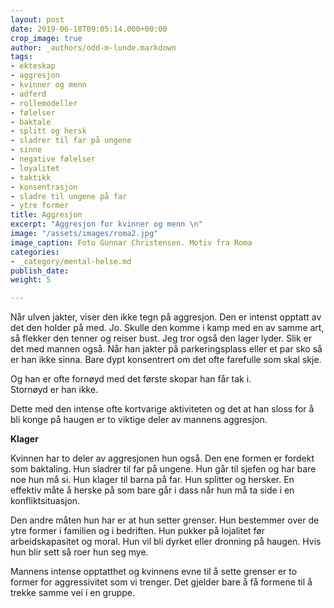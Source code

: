 ```yaml
---
layout: post
date: 2019-06-18T09:05:14.000+00:00
crop_image: true
author: _authors/odd-m-lunde.markdown
tags:
- ekteskap
- aggresjon
- kvinner og menn
- adferd
- rollemodeller
- følelser
- baktale
- splitt og hersk
- sladrer til far på ungene
- sinne
- negative følelser
- loyalitet
- taktikk
- konsentrasjon
- sladre til ungene på far
- ytre former
title: Aggresjon
excerpt: "Aggresjon for kvinner og menn \n"
image: "/assets/images/roma2.jpg"
image_caption: Foto Gunnar Christensen. Motiv fra Roma
categories:
- _category/mental-helse.md
publish_date: 
weight: 5

---
```

Når ulven jakter, viser den ikke tegn på aggresjon. Den er intenst opptatt av det den holder på med. Jo. Skulle den komme i kamp med en av samme art, så flekker den tenner og reiser bust. Jeg tror også den lager lyder. Slik er det med mannen også. Når han jakter på parkeringsplass eller et par sko så er han ikke sinna. Bare dypt konsentrert om det ofte farefulle som skal skje.

Og han er ofte fornøyd med det første skopar han får tak i.  
Stornøyd er han ikke.

Dette med den intense ofte kortvarige aktiviteten og det at han sloss for å bli konge på haugen er to viktige deler av mannens aggresjon.

**Klager**

Kvinnen har to deler av aggresjonen hun også. Den ene formen er fordekt som baktaling. Hun sladrer til far på ungene. Hun går til sjefen og har bare noe hun må si. Hun klager til barna på far. Hun splitter og hersker. En effektiv måte å herske på som bare går i dass når hun må ta side i en konfliktsituasjon.

Den andre måten hun har er at hun setter grenser. Hun bestemmer over de ytre former i familien og i bedriften. Hun pukker på lojalitet før arbeidskapasitet og moral. Hun vil bli dyrket eller dronning på haugen. Hvis hun blir sett så roer hun seg mye.

Mannens intense opptatthet og kvinnens evne til å sette grenser er to former for aggressivitet som vi trenger. Det gjelder bare å få formene til å trekke samme vei i en gruppe.